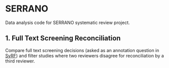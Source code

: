 # SERRANO

Data analysis code for SERRANO systematic review project.

## 1. Full Text Screening Reconciliation
Compare full text screening decisions (asked as an annotation question in [SyRF](http://syrf.org.uk/)) and filter studies where two reviewers disagree for reconciliation by a third reviewer.